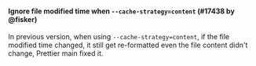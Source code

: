 #### Ignore file modified time when `--cache-strategy=content` (#17438 by @fisker)

In previous version, when using `--cache-strategy=content`, if the file modified time changed, it still get re-formatted even the file content didn't change, Prettier main fixed it.
